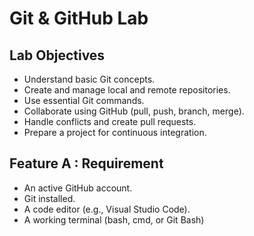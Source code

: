 # Git & GitHub Lab

## Lab Objectives

- Understand basic Git concepts.
- Create and manage local and remote repositories.
- Use essential Git commands.
- Collaborate using GitHub (pull, push, branch, merge).
- Handle conflicts and create pull requests.
- Prepare a project for continuous integration.

## Feature A : Requirement
- An active GitHub account. 
- Git installed. 
- A code editor (e.g., Visual Studio Code). 
- A working terminal (bash, cmd, or Git Bash)
